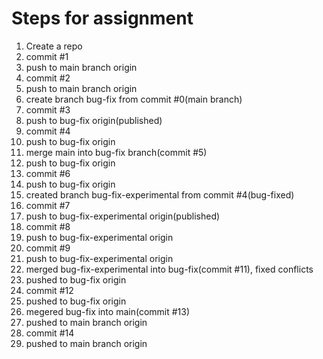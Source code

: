 # Steps for assignment
1. Create a repo
2. commit #1
3. push to main branch origin
4. commit #2
5. push to main branch origin
6. create branch bug-fix from commit #0(main branch)
7. commit #3
8. push to bug-fix origin(published)
9. commit #4
10. push to bug-fix origin
11. merge main into bug-fix branch(commit #5)
12. push to bug-fix origin
13. commit #6
14. push to bug-fix origin
15. created branch bug-fix-experimental from commit #4(bug-fixed)
16. commit #7
17. push to bug-fix-experimental origin(published)
18. commit #8
19. push to bug-fix-experimental origin
20. commit #9
21. push to bug-fix-experimental origin
22. merged bug-fix-experimental into bug-fix(commit #11), fixed conflicts
21. pushed to bug-fix origin
22. commit #12
23. pushed to bug-fix origin
24. megered bug-fix into main(commit #13)
25. pushed to main branch origin
26. commit #14
27. pushed to main branch origin
